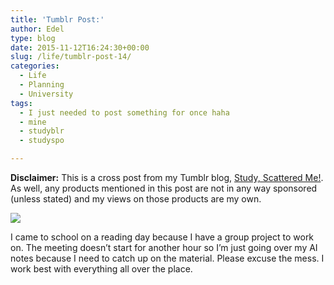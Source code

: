 ```yaml
---
title: 'Tumblr Post:'
author: Edel
type: blog
date: 2015-11-12T16:24:30+00:00
slug: /life/tumblr-post-14/
categories:
  - Life
  - Planning
  - University
tags:
  - I just needed to post something for once haha
  - mine
  - studyblr
  - studyspo

---
```

**Disclaimer:** This is a cross post from my Tumblr blog, [Study, Scattered Me!][1]. As well, any products mentioned in this post are not in any way sponsored (unless stated) and my views on those products are my own.

![][2]

I came to school on a reading day because I have a group project to work on. The meeting doesn’t start for another hour so I’m just going over my AI notes because I need to catch up on the material. Please excuse the mess. I work best with everything all over the place.




 [1]: http://ift.tt/1WuOkm4
 [2]: http://ift.tt/1NNqCOV